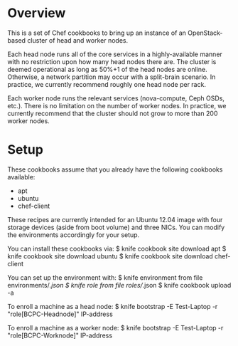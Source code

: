 Overview
========

This is a set of Chef cookbooks to bring up an instance of an OpenStack-based
cluster of head and worker nodes.

Each head node runs all of the core services in a highly-available manner with
no restriction upon how many head nodes there are.  The cluster is deemed
operational as long as 50%+1 of the head nodes are online.  Otherwise, a
network partition may occur with a split-brain scenario.  In practice,
we currently recommend roughly one head node per rack.

Each worker node runs the relevant services (nova-compute, Ceph OSDs, etc.).
There is no limitation on the number of worker nodes.  In practice, we
currently recommend that the cluster should not grow to more than 200 worker
nodes.

Setup
=====

These cookbooks assume that you already have the following cookbooks
available:
 - apt
 - ubuntu
 - chef-client

These recipes are currently intended for an Ubuntu 12.04 image with four
storage devices (aside from boot volume) and three NICs.  You can modify
the environments accordingly for your setup.

You can install these cookbooks via:
 $ knife cookbook site download apt
 $ knife cookbook site download ubuntu
 $ knife cookbook site download chef-client

You can set up the environment with:
 $ knife environment from file environments/*.json
 $ knife role from file roles/*.json
 $ knife cookbook upload -a

To enroll a machine as a head node:
 $ knife bootstrap -E Test-Laptop -r "role[BCPC-Headnode]" IP-address

To enroll a machine as a worker node:
 $ knife bootstrap -E Test-Laptop -r "role[BCPC-Worknode]" IP-address
